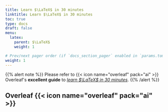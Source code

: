 ```yaml
---
title: Learn $\LaTeX$ in 30 minutes
linktitle: Learn $\LaTeX$ in 30 minutes
toc: true
type: docs
draft: false
menu:
  latex:
    parent: $\LaTeX$
    weight: 1

# Prev/next pager order (if `docs_section_pager` enabled in `params.toml`)
weight: 1
---
```


{{% alert note %}}
Please refer to {{< icon name="overleaf" pack="ai" >}} Overleaf's **excellent guide** to [_learn $\LaTeX$ in 30 minutes_](https://www.overleaf.com/learn/latex/Learn_LaTeX_in_30_minutes).
{{% /alert %}}

## Overleaf {{<  icon name="overleaf" pack="ai" >}}